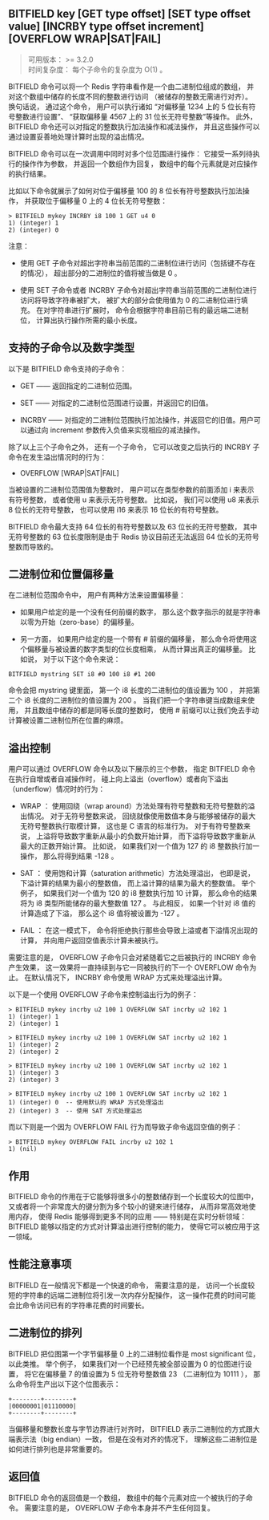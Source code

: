 ## BITFIELD key [GET type offset] [SET type offset value] [INCRBY type offset increment] [OVERFLOW WRAP|SAT|FAIL]
>可用版本： >= 3.2.0 <br/>
>时间复杂度： 每个子命令的复杂度为 O(1) 。   

BITFIELD 命令可以将一个 Redis 字符串看作是一个由二进制位组成的数组， 并对这个数组中储存的长度不同的整数进行访问 （被储存的整数无需进行对齐）。 换句话说， 通过这个命令， 用户可以执行诸如 “对偏移量 1234 上的 5 位长有符号整数进行设置”、 “获取偏移量 4567 上的 31 位长无符号整数”等操作。 此外， BITFIELD 命令还可以对指定的整数执行加法操作和减法操作， 并且这些操作可以通过设置妥善地处理计算时出现的溢出情况。

BITFIELD 命令可以在一次调用中同时对多个位范围进行操作： 它接受一系列待执行的操作作为参数， 并返回一个数组作为回复， 数组中的每个元素就是对应操作的执行结果。

比如以下命令就展示了如何对位于偏移量 100 的 8 位长有符号整数执行加法操作， 并获取位于偏移量 0 上的 4 位长无符号整数：
```shell script
> BITFIELD mykey INCRBY i8 100 1 GET u4 0
1) (integer) 1
2) (integer) 0
```

注意：

- 使用 GET 子命令对超出字符串当前范围的二进制位进行访问（包括键不存在的情况）， 超出部分的二进制位的值将被当做是 0 。

- 使用 SET 子命令或者 INCRBY 子命令对超出字符串当前范围的二进制位进行访问将导致字符串被扩大， 被扩大的部分会使用值为 0 的二进制位进行填充。 在对字符串进行扩展时， 命令会根据字符串目前已有的最远端二进制位， 计算出执行操作所需的最小长度。


## 支持的子命令以及数字类型
以下是 BITFIELD 命令支持的子命令：

- GET <type> <offset> —— 返回指定的二进制位范围。

- SET <type> <offset> <value> —— 对指定的二进制位范围进行设置，并返回它的旧值。

- INCRBY <type> <offset> <increment> —— 对指定的二进制位范围执行加法操作，并返回它的旧值。用户可以通过向 increment 参数传入负值来实现相应的减法操作。

除了以上三个子命令之外， 还有一个子命令， 它可以改变之后执行的 INCRBY 子命令在发生溢出情况时的行为：

- OVERFLOW [WRAP|SAT|FAIL]

当被设置的二进制位范围值为整数时， 用户可以在类型参数的前面添加 i 来表示有符号整数， 或者使用 u 来表示无符号整数。 比如说， 我们可以使用 u8 来表示 8 位长的无符号整数， 也可以使用 i16 来表示 16 位长的有符号整数。

BITFIELD 命令最大支持 64 位长的有符号整数以及 63 位长的无符号整数， 其中无符号整数的 63 位长度限制是由于 Redis 协议目前还无法返回 64 位长的无符号整数而导致的。

## 二进制位和位置偏移量

在二进制位范围命令中， 用户有两种方法来设置偏移量：

- 如果用户给定的是一个没有任何前缀的数字， 那么这个数字指示的就是字符串以零为开始（zero-base）的偏移量。

- 另一方面， 如果用户给定的是一个带有 # 前缀的偏移量， 那么命令将使用这个偏移量与被设置的数字类型的位长度相乘， 从而计算出真正的偏移量。
比如说， 对于以下这个命令来说：
```shell script
BITFIELD mystring SET i8 #0 100 i8 #1 200
```
命令会把 mystring 键里面， 第一个 i8 长度的二进制位的值设置为 100 ， 并把第二个 i8 长度的二进制位的值设置为 200 。 当我们把一个字符串键当成数组来使用， 并且数组中储存的都是同等长度的整数时， 使用 # 前缀可以让我们免去手动计算被设置二进制位所在位置的麻烦。

## 溢出控制
用户可以通过 OVERFLOW 命令以及以下展示的三个参数， 指定 BITFIELD 命令在执行自增或者自减操作时， 碰上向上溢出（overflow）或者向下溢出（underflow）情况时的行为：

- WRAP ： 使用回绕（wrap around）方法处理有符号整数和无符号整数的溢出情况。 对于无符号整数来说， 回绕就像使用数值本身与能够被储存的最大无符号整数执行取模计算， 这也是 C 语言的标准行为。 对于有符号整数来说， 上溢将导致数字重新从最小的负数开始计算， 而下溢将导致数字重新从最大的正数开始计算。 比如说， 如果我们对一个值为 127 的 i8 整数执行加一操作， 那么将得到结果 -128 。

- SAT ： 使用饱和计算（saturation arithmetic）方法处理溢出， 也即是说， 下溢计算的结果为最小的整数值， 而上溢计算的结果为最大的整数值。 举个例子， 如果我们对一个值为 120 的 i8 整数执行加 10 计算， 那么命令的结果将为 i8 类型所能储存的最大整数值 127 。 与此相反， 如果一个针对 i8 值的计算造成了下溢， 那么这个 i8 值将被设置为 -127 。

- FAIL ： 在这一模式下， 命令将拒绝执行那些会导致上溢或者下溢情况出现的计算， 并向用户返回空值表示计算未被执行。

需要注意的是， OVERFLOW 子命令只会对紧随着它之后被执行的 INCRBY 命令产生效果， 这一效果将一直持续到与它一同被执行的下一个 OVERFLOW 命令为止。 在默认情况下， INCRBY 命令使用 WRAP 方式来处理溢出计算。

以下是一个使用 OVERFLOW 子命令来控制溢出行为的例子：

```shell script
> BITFIELD mykey incrby u2 100 1 OVERFLOW SAT incrby u2 102 1
1) (integer) 1
2) (integer) 1

> BITFIELD mykey incrby u2 100 1 OVERFLOW SAT incrby u2 102 1
1) (integer) 2
2) (integer) 2

> BITFIELD mykey incrby u2 100 1 OVERFLOW SAT incrby u2 102 1
1) (integer) 3
2) (integer) 3

> BITFIELD mykey incrby u2 100 1 OVERFLOW SAT incrby u2 102 1
1) (integer) 0  -- 使用默认的 WRAP 方式处理溢出
2) (integer) 3  -- 使用 SAT 方式处理溢出
```

而以下则是一个因为 OVERFLOW FAIL 行为而导致子命令返回空值的例子：
```shell script
> BITFIELD mykey OVERFLOW FAIL incrby u2 102 1
1) (nil)
```

## 作用

BITFIELD 命令的作用在于它能够将很多小的整数储存到一个长度较大的位图中， 又或者将一个非常庞大的键分割为多个较小的键来进行储存， 从而非常高效地使用内存， 使得 Redis 能够得到更多不同的应用 —— 特别是在实时分析领域： BITFIELD 能够以指定的方式对计算溢出进行控制的能力， 使得它可以被应用于这一领域。

## 性能注意事项
BITFIELD 在一般情况下都是一个快速的命令， 需要注意的是， 访问一个长度较短的字符串的远端二进制位将引发一次内存分配操作， 这一操作花费的时间可能会比命令访问已有的字符串花费的时间要长。

## 二进制位的排列

BITFIELD 把位图第一个字节偏移量 0 上的二进制位看作是 most significant 位， 以此类推。 举个例子， 如果我们对一个已经预先被全部设置为 0 的位图进行设置， 将它在偏移量 7 的值设置为 5 位无符号整数值 23 （二进制位为 10111 ）， 那么命令将生产出以下这个位图表示：
```shell script
+--------+--------+
|00000001|01110000|
+--------+--------+
```

当偏移量和整数长度与字节边界进行对齐时， BITFIELD 表示二进制位的方式跟大端表示法（big endian）一致， 但是在没有对齐的情况下， 理解这些二进制位是如何进行排列也是非常重要的。


## 返回值
BITFIELD 命令的返回值是一个数组， 数组中的每个元素对应一个被执行的子命令。 需要注意的是， OVERFLOW 子命令本身并不产生任何回复。


